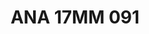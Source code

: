 ---
title: ANA 17MM 091
date: 
draft: false

# descripcion
description : Anillo de plata 925 y nácar

materials: Plata 925

color: 

dimensions: 17mm diámetro

code: 05-29-1357

type: "Anillos"

categories: []

price: $12.530,00

price_eftvo: $10.650,00

# Images
# first image will be shown in the product page
images:
  # - image: "images/path_to_image"
  # La ubicacion de las imagenes es imagenes/Anillos/Anillos.Nácar/05-29-1357-ana-17mm-091

---